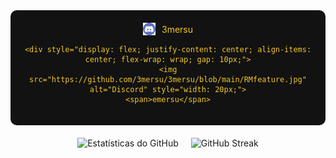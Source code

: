 <div style="background-color: #121212; color: #f2c627; padding: 20px; border-radius: 10px; text-align: center;">
  
  <div style="display: flex; justify-content: center; align-items: center; flex-wrap: wrap; gap: 10px;">
    <img src="https://raw.githubusercontent.com/3mersu/3mersu/172281c1753e359833c760fe0a17577ddaa0d5b7/discord-computer-servers-teamspeak-discord-icon-7471e470615d3630384269610c618b75.png" alt="Discord" style="width: 20px;">
    <span>3mersu</span></div>

    <div style="display: flex; justify-content: center; align-items: center; flex-wrap: wrap; gap: 10px;">
    <img src="https://github.com/3mersu/3mersu/blob/main/RMfeature.jpg" alt="Discord" style="width: 20px;">
    <span>emersu</span>
  </div>
  
  <div style="display: flex; justify-content: center; flex-wrap: wrap; gap: 20px; margin-top: 20px;">
    <img src="https://github-readme-stats.vercel.app/api?username=3mersu&show_icons=true&theme=radical" alt="Estatísticas do GitHub" style="max-width: 100%;">
    <img src="https://github-readme-streak-stats.herokuapp.com?user=3mersu&theme=radical" alt="GitHub Streak" style="max-width: 100%;">
  </div>
</div>
